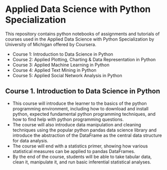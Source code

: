 # Applied Data Science with Python Specialization

This repository contains python notebooks of assignments and tutorials of courses used in the Applied Data Science with Python Specialization by University of Michigan offered by Coursera.

* Course 1: Introduction to Data Science in Python
* Course 2: Applied Plotting, Charting & Data Representation in Python
* Course 3: Applied Machine Learning in Python
* Course 4: Applied Text Mining in Python
* Course 5: Applied Social Network Analysis in Python

## Course 1. Introduction to Data Science in Python

* This course will introduce the learner to the basics of the python programming environment, including how to download and install python, expected fundamental python programming techniques, and how to find help with python programming questions. 
* The course will also introduce data manipulation and cleaning techniques using the popular python pandas data science library and introduce the abstraction of the DataFrame as the central data structure for data analysis. 
* The course will end with a statistics primer, showing how various statistical measures can be applied to pandas DataFrames. 
* By the end of the course, students will be able to take tabular data, clean it, manipulate it, and run basic inferential statistical analyses.

